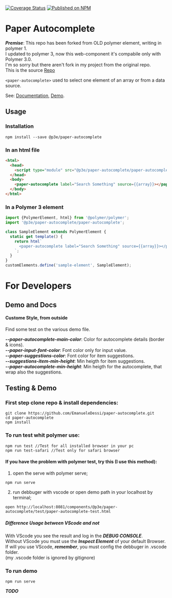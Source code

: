 [![Coverage Status](https://coveralls.io/repos/github/EmanueleDessi/paper-autocomplete/badge.svg?branch=master)](https://coveralls.io/github/EmanueleDessi/paper-autocomplete?branch=master)
[![Published on NPM](https://img.shields.io/npm/v/paper-autocomplete.svg)](https://www.npmjs.com/package/paper-autocomplete)

# Paper Autocomplete

**_Premise_**: This repo has been forked from OLD polymer element, writing in polymer 1.  
I updated to polymer 3, now this web-component it's compabile only with Polymer 3.0.   
I'm so sorry but there aren't fork in my project from the original repo.   
This is the source [Repo](https://github.com/ellipticaljs/paper-autocomplete)

`<paper-autocomplete>` used to select one element of an array or from a data source.

See: [Documentation](TODO),
     [Demo](TODO).

## Usage

### Installation
```
npm install --save @p3e/paper-autocomplete
```

### In an html file
```html
<html>
  <head>
    <script type="module" src="@p3e/paper-autocomplete/paper-autocomplete.js"></script>
  </head>
  <body>
    <paper-autocomplete label="Search Something" source={{array}}></paper-autocomplete>
  </body>
</html>
```

### In a Polymer 3 element
```js
import {PolymerElement, html} from '@polymer/polymer';
import '@p3e/paper-autocomplete/paper-autocomplete';

class SampleElement extends PolymerElement {
  static get template() {
    return html`
      <paper-autocomplete label="Search Something" source={{array}}></paper-autocomplete>
    `;
  }
}
customElements.define('sample-element', SampleElement);
```

# For Developers

## Demo and Docs

#### Custome Style, from outside
Find some test on the various demo file.

**_--paper-autocomplete-main-color_**: Color for autocomplete details (border & icons).  
**_--paper-input-font-color_**: Font color only for input value.  
**_--paper-suggestions-color_**: Font color for item suggestions.  
**_--suggestions-item-min-height_**: Min heigth for item suggestions.  
**_--paper-autocomplete-min-height_**: Min heigth for the autocomplete, that wrap also the suggestions.

## Testing & Demo

### First step clone repo & install dependencies:
```
git clone https://github.com/EmanueleDessi/paper-autocomplete.git
cd paper-autocomplete
npm install
```

### To run test whit polymer use:
```
npm run test //Test for all installed browser in your pc
npm run test-safari //Test only for safari browser
```

#### If you have the problem with polymer test, try this (I use this method):

1. open the serve with polymer serve;
```
npm run serve
```
2. run debbuger with vscode or open demo path in your localhost by terminal;
```
open http://localhost:8081/components/@p3e/paper-autocomplete/test/paper-autocomplete-test.html
```

##### Difference Usage between VScode and not
With VScode you see the result and log in the **_DEBUG CONSOLE_**.  
Without VScode you must use the **_Inspect Element_** of your default Browser.  
If will you use VScode, **_remember_**, you must config the debbuger in .vscode folder.  
(my .vscode folder is ignored by gitignore)

### To run demo
```
npm run serve
```

**_TODO_**